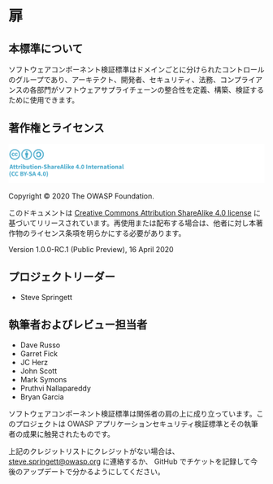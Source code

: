 # 扉

## 本標準について

ソフトウェアコンポーネント検証標準はドメインごとに分けられたコントロールのグループであり、アーキテクト、開発者、セキュリティ、法務、コンプライアンスの各部門がソフトウェアサプライチェーンの整合性を定義、構築、検証するために使用できます。

## 著作権とライセンス

![license](./images/license.png)

Copyright © 2020 The OWASP Foundation. 

このドキュメントは [Creative Commons Attribution ShareAlike 4.0 license](https://creativecommons.org/licenses/by-sa/4.0/) に基づいてリリースされています。再使用または配布する場合は、他者に対し本著作物のライセンス条項を明らかにする必要があります。

Version 1.0.0-RC.1 (Public Preview), 16 April 2020

## プロジェクトリーダー

- Steve Springett

## 執筆者およびレビュー担当者

- Dave Russo
- Garret Fick
- JC Herz
- John Scott
- Mark Symons
- Pruthvi Nallapareddy
- Bryan Garcia

ソフトウェアコンポーネント検証標準は関係者の肩の上に成り立っています。このプロジェクトは OWASP アプリケーションセキュリティ検証標準とその執筆者の成果に触発されたものです。

上記のクレジットリストにクレジットがない場合は、 steve.springett@owasp.org に連絡するか、 GitHub でチケットを記録して今後のアップデートで分かるようにしてください。

<div style="page-break-after: always; visibility: hidden">
\newpage
</div>
